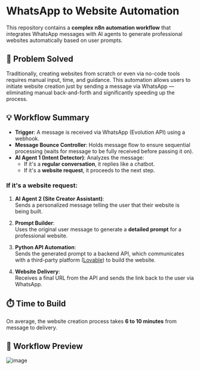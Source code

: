 # WhatsApp to Website Automation

This repository contains a **complex n8n automation workflow** that integrates WhatsApp messages with AI agents to generate professional websites automatically based on user prompts.

## 🧠 Problem Solved

Traditionally, creating websites from scratch or even via no-code tools requires manual input, time, and guidance. This automation allows users to initiate website creation just by sending a message via WhatsApp — eliminating manual back-and-forth and significantly speeding up the process.

## 💡 Workflow Summary

- **Trigger**: A message is received via WhatsApp (Evolution API) using a webhook.
- **Message Bounce Controller**: Holds message flow to ensure sequential processing (waits for message to be fully received before passing it on).
- **AI Agent 1 (Intent Detector)**: Analyzes the message:
  - If it's a **regular conversation**, it replies like a chatbot.
  - If it's a **website request**, it proceeds to the next step.

### If it's a website request:

1. **AI Agent 2 (Site Creator Assistant)**:  
   Sends a personalized message telling the user that their website is being built.

2. **Prompt Builder**:  
   Uses the original user message to generate a **detailed prompt** for a professional website.

3. **Python API Automation**:  
   Sends the generated prompt to a backend API, which communicates with a third-party platform ([Lovable](https://www.lovable.so)) to build the website.

4. **Website Delivery**:  
   Receives a final URL from the API and sends the link back to the user via WhatsApp.

## ⏱️ Time to Build

On average, the website creation process takes **6 to 10 minutes** from message to delivery.

## 📸 Workflow Preview
![image](https://github.com/user-attachments/assets/b81e2cfd-a623-4b85-a15d-fe084f95651a)


